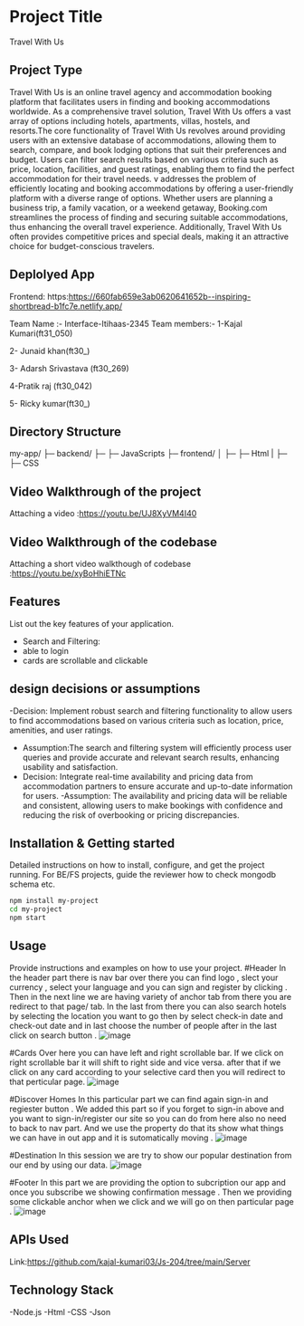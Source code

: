 # Project Title
Travel With Us
## Project Type
Travel With Us is an online travel agency and accommodation booking platform that facilitates users in finding and booking accommodations worldwide. As a comprehensive travel solution, Travel With Us offers a vast array of options including hotels, apartments, villas, hostels, and resorts.The core functionality of Travel With Us revolves around providing users with an extensive database of accommodations, allowing them to search, compare, and book lodging options that suit their preferences and budget. Users can filter search results based on various criteria such as price, location, facilities, and guest ratings, enabling them to find the perfect accommodation for their travel needs.
v addresses the problem of efficiently locating and booking accommodations by offering a user-friendly platform with a diverse range of options. Whether users are planning a business trip, a family vacation, or a weekend getaway, Booking.com streamlines the process of finding and securing suitable accommodations, thus enhancing the overall travel experience. Additionally, Travel With Us often provides competitive prices and special deals, making it an attractive choice for budget-conscious travelers.

## Deplolyed App
Frontend: https:https://660fab659e3ab0620641652b--inspiring-shortbread-b1fc7e.netlify.app/


Team Name :- Interface-Itihaas-2345
Team members:-
1-Kajal Kumari(ft31_050)

2- Junaid khan(ft30_)

3- Adarsh Srivastava (ft30_269)

4-Pratik raj (ft30_042)

5- Ricky kumar(ft30_)


## Directory Structure
my-app/
├─ backend/
   ├─ ├─ JavaScripts
├─ frontend/
│  ├─ ├─ Html
|  ├─ ├─ CSS

## Video Walkthrough of the project
Attaching  a  video :https://youtu.be/UJ8XyVM4I40

## Video Walkthrough of the codebase
Attaching a short video walkthough of codebase :https://youtu.be/xyBoHhiETNc
## Features
List out the key features of your application.

- Search and Filtering: 
- able to login 
- cards are scrollable and clickable

## design decisions or assumptions
-Decision: Implement robust search and filtering functionality to allow users to find accommodations based on various criteria such as location, price, amenities, and user ratings.
- Assumption:The search and filtering system will efficiently process user queries and provide accurate and relevant search results, enhancing usability and satisfaction.
- Decision: Integrate real-time availability and pricing data from accommodation partners to ensure accurate and up-to-date information for users.
-Assumption: The availability and pricing data will be reliable and consistent, allowing users to make bookings with confidence and reducing the risk of overbooking or pricing discrepancies.

## Installation & Getting started
Detailed instructions on how to install, configure, and get the project running. For BE/FS projects, guide the reviewer how to check mongodb schema etc.

```bash
npm install my-project
cd my-project
npm start
```

## Usage
Provide instructions and examples on how to use your project.
#Header 
In the header part there is nav bar over there you can find logo , slect your currency , select your language and you can sign and register by clicking . Then in the next line we are having variety of anchor tab from there you are redirect to that page/ tab. In the last from there you can also search hotels by selecting the location you want to go then by select check-in date and check-out date and in last choose the number of people after in the last click on search button .
![image](https://github.com/kajal-kumari03/Js-204/assets/102850092/54bdfd74-288e-498c-82b3-08775e58b6ce)

#Cards
Over here you can have left and right scrollable bar. If we click on right scrollable bar it will shift to right side and vice versa. after that if we click on any card according to your selective card then you will redirect to that perticular page.
![image](https://github.com/kajal-kumari03/Js-204/assets/102850092/cbfbcbfd-f08d-455b-a16b-acc036f8a151)

#Discover Homes
In this particular part we can find again sign-in and regiester button . We added this part so if you forget to sign-in above and you want to sign-in/register  our site so you can do from here also no need to back to nav part. And we use the property do that its show what things we can have in out app and it is sutomatically moving .
![image](https://github.com/kajal-kumari03/Js-204/assets/102850092/6f86fecf-b4c6-4c0b-a247-b74030d44195)

#Destination 
In this session we are try to show our popular destination from our end by using our data.
![image](https://github.com/kajal-kumari03/Js-204/assets/102850092/fedf6d2b-934e-423a-91d8-028d62566510)

#Footer
In this part we are providing the option to subcription our app and once you subscribe we showing confirmation message . Then we providing some clickable anchor when we click and we will go on then particular page . 
![image](https://github.com/kajal-kumari03/Js-204/assets/102850092/ec77d022-8742-4603-8a5c-41d50c62df35)


## APIs Used
Link:https://github.com/kajal-kumari03/Js-204/tree/main/Server


## Technology Stack
-Node.js
-Html
-CSS
-Json











